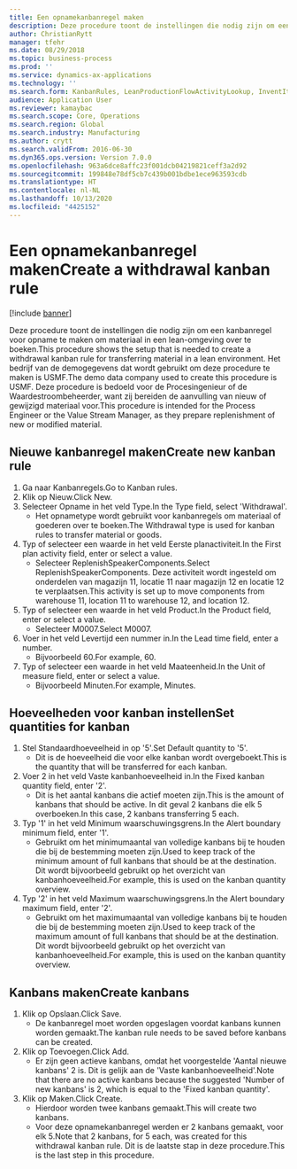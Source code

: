 ```yaml
---
title: Een opnamekanbanregel maken
description: Deze procedure toont de instellingen die nodig zijn om een kanbanregel voor opname te maken om materiaal in een lean-omgeving over te boeken.
author: ChristianRytt
manager: tfehr
ms.date: 08/29/2018
ms.topic: business-process
ms.prod: ''
ms.service: dynamics-ax-applications
ms.technology: ''
ms.search.form: KanbanRules, LeanProductionFlowActivityLookup, InventItemIdLookupSimple, UnitOfMeasureLookup, KanbanCreate
audience: Application User
ms.reviewer: kamaybac
ms.search.scope: Core, Operations
ms.search.region: Global
ms.search.industry: Manufacturing
ms.author: crytt
ms.search.validFrom: 2016-06-30
ms.dyn365.ops.version: Version 7.0.0
ms.openlocfilehash: 963a6dce8affc23f001dcb04219821ceff3a2d92
ms.sourcegitcommit: 199848e78df5cb7c439b001bdbe1ece963593cdb
ms.translationtype: HT
ms.contentlocale: nl-NL
ms.lasthandoff: 10/13/2020
ms.locfileid: "4425152"
---
```

# <a name="create-a-withdrawal-kanban-rule"></a><span data-ttu-id="0e98c-103">Een opnamekanbanregel maken</span><span class="sxs-lookup"><span data-stu-id="0e98c-103">Create a withdrawal kanban rule</span></span>

[!include [banner](../../includes/banner.md)]

<span data-ttu-id="0e98c-104">Deze procedure toont de instellingen die nodig zijn om een kanbanregel voor opname te maken om materiaal in een lean-omgeving over te boeken.</span><span class="sxs-lookup"><span data-stu-id="0e98c-104">This procedure shows the setup that is needed to create a withdrawal kanban rule for transferring material in a lean environment.</span></span> <span data-ttu-id="0e98c-105">Het bedrijf van de demogegevens dat wordt gebruikt om deze procedure te maken is USMF.</span><span class="sxs-lookup"><span data-stu-id="0e98c-105">The demo data company used to create this procedure is USMF.</span></span> <span data-ttu-id="0e98c-106">Deze procedure is bedoeld voor de Procesingenieur of de Waardestroombeheerder, want zij bereiden de aanvulling van nieuw of gewijzigd materiaal voor.</span><span class="sxs-lookup"><span data-stu-id="0e98c-106">This procedure is intended for the Process Engineer or the Value Stream Manager, as they prepare replenishment of new or modified material.</span></span>


## <a name="create-new-kanban-rule"></a><span data-ttu-id="0e98c-107">Nieuwe kanbanregel maken</span><span class="sxs-lookup"><span data-stu-id="0e98c-107">Create new kanban rule</span></span>
1. <span data-ttu-id="0e98c-108">Ga naar Kanbanregels.</span><span class="sxs-lookup"><span data-stu-id="0e98c-108">Go to Kanban rules.</span></span>
2. <span data-ttu-id="0e98c-109">Klik op Nieuw.</span><span class="sxs-lookup"><span data-stu-id="0e98c-109">Click New.</span></span>
3. <span data-ttu-id="0e98c-110">Selecteer Opname in het veld Type.</span><span class="sxs-lookup"><span data-stu-id="0e98c-110">In the Type field, select 'Withdrawal'.</span></span>
    * <span data-ttu-id="0e98c-111">Het opnametype wordt gebruikt voor kanbanregels om materiaal of goederen over te boeken.</span><span class="sxs-lookup"><span data-stu-id="0e98c-111">The Withdrawal type is used for kanban rules to transfer material or goods.</span></span>  
4. <span data-ttu-id="0e98c-112">Typ of selecteer een waarde in het veld Eerste planactiviteit.</span><span class="sxs-lookup"><span data-stu-id="0e98c-112">In the First plan activity field, enter or select a value.</span></span>
    * <span data-ttu-id="0e98c-113">Selecteer ReplenishSpeakerComponents.</span><span class="sxs-lookup"><span data-stu-id="0e98c-113">Select ReplenishSpeakerComponents.</span></span>   <span data-ttu-id="0e98c-114">Deze activiteit wordt ingesteld om onderdelen van magazijn 11, locatie 11 naar magazijn 12 en locatie 12 te verplaatsen.</span><span class="sxs-lookup"><span data-stu-id="0e98c-114">This activity is set up to move components from warehouse 11, location 11 to warehouse 12, and location 12.</span></span>  
5. <span data-ttu-id="0e98c-115">Typ of selecteer een waarde in het veld Product.</span><span class="sxs-lookup"><span data-stu-id="0e98c-115">In the Product field, enter or select a value.</span></span>
    * <span data-ttu-id="0e98c-116">Selecteer M0007.</span><span class="sxs-lookup"><span data-stu-id="0e98c-116">Select M0007.</span></span>  
6. <span data-ttu-id="0e98c-117">Voer in het veld Levertijd een nummer in.</span><span class="sxs-lookup"><span data-stu-id="0e98c-117">In the Lead time field, enter a number.</span></span>
    * <span data-ttu-id="0e98c-118">Bijvoorbeeld 60.</span><span class="sxs-lookup"><span data-stu-id="0e98c-118">For example, 60.</span></span>  
7. <span data-ttu-id="0e98c-119">Typ of selecteer een waarde in het veld Maateenheid.</span><span class="sxs-lookup"><span data-stu-id="0e98c-119">In the Unit of measure field, enter or select a value.</span></span>
    * <span data-ttu-id="0e98c-120">Bijvoorbeeld Minuten.</span><span class="sxs-lookup"><span data-stu-id="0e98c-120">For example, Minutes.</span></span>  

## <a name="set-quantities-for-kanban"></a><span data-ttu-id="0e98c-121">Hoeveelheden voor kanban instellen</span><span class="sxs-lookup"><span data-stu-id="0e98c-121">Set quantities for kanban</span></span>
1. <span data-ttu-id="0e98c-122">Stel Standaardhoeveelheid in op '5'.</span><span class="sxs-lookup"><span data-stu-id="0e98c-122">Set Default quantity to '5'.</span></span>
    * <span data-ttu-id="0e98c-123">Dit is de hoeveelheid die voor elke kanban wordt overgeboekt.</span><span class="sxs-lookup"><span data-stu-id="0e98c-123">This is the quantity that will be transferred for each kanban.</span></span>  
2. <span data-ttu-id="0e98c-124">Voer 2 in het veld Vaste kanbanhoeveelheid in.</span><span class="sxs-lookup"><span data-stu-id="0e98c-124">In the Fixed kanban quantity field, enter '2'.</span></span>
    * <span data-ttu-id="0e98c-125">Dit is het aantal kanbans die actief moeten zijn.</span><span class="sxs-lookup"><span data-stu-id="0e98c-125">This is the amount of kanbans that should be active.</span></span> <span data-ttu-id="0e98c-126">In dit geval 2 kanbans die elk 5 overboeken.</span><span class="sxs-lookup"><span data-stu-id="0e98c-126">In this case, 2 kanbans transferring 5 each.</span></span>  
3. <span data-ttu-id="0e98c-127">Typ '1' in het veld Minimum waarschuwingsgrens.</span><span class="sxs-lookup"><span data-stu-id="0e98c-127">In the Alert boundary minimum field, enter '1'.</span></span>
    * <span data-ttu-id="0e98c-128">Gebruikt om het minimumaantal van volledige kanbans bij te houden die bij de bestemming moeten zijn.</span><span class="sxs-lookup"><span data-stu-id="0e98c-128">Used to keep track of the minimum amount of full kanbans that should be at the destination.</span></span> <span data-ttu-id="0e98c-129">Dit wordt bijvoorbeeld gebruikt op het overzicht van kanbanhoeveelheid.</span><span class="sxs-lookup"><span data-stu-id="0e98c-129">For example, this is used on the kanban quantity overview.</span></span>  
4. <span data-ttu-id="0e98c-130">Typ '2' in het veld Maximum waarschuwingsgrens.</span><span class="sxs-lookup"><span data-stu-id="0e98c-130">In the Alert boundary maximum field, enter '2'.</span></span>
    * <span data-ttu-id="0e98c-131">Gebruikt om het maximumaantal van volledige kanbans bij te houden die bij de bestemming moeten zijn.</span><span class="sxs-lookup"><span data-stu-id="0e98c-131">Used to keep track of the maximum amount of full kanbans that should be at the destination.</span></span> <span data-ttu-id="0e98c-132">Dit wordt bijvoorbeeld gebruikt op het overzicht van kanbanhoeveelheid.</span><span class="sxs-lookup"><span data-stu-id="0e98c-132">For example, this is used on the kanban quantity overview.</span></span>  

## <a name="create-kanbans"></a><span data-ttu-id="0e98c-133">Kanbans maken</span><span class="sxs-lookup"><span data-stu-id="0e98c-133">Create kanbans</span></span>
1. <span data-ttu-id="0e98c-134">Klik op Opslaan.</span><span class="sxs-lookup"><span data-stu-id="0e98c-134">Click Save.</span></span>
    * <span data-ttu-id="0e98c-135">De kanbanregel moet worden opgeslagen voordat kanbans kunnen worden gemaakt.</span><span class="sxs-lookup"><span data-stu-id="0e98c-135">The kanban rule needs to be saved before kanbans can be created.</span></span>  
2. <span data-ttu-id="0e98c-136">Klik op Toevoegen.</span><span class="sxs-lookup"><span data-stu-id="0e98c-136">Click Add.</span></span>
    * <span data-ttu-id="0e98c-137">Er zijn geen actieve kanbans, omdat het voorgestelde 'Aantal nieuwe kanbans' 2 is. Dit is gelijk aan de 'Vaste kanbanhoeveelheid'.</span><span class="sxs-lookup"><span data-stu-id="0e98c-137">Note that there are no active kanbans because the suggested 'Number of new kanbans' is 2, which is equal to the 'Fixed kanban quantity'.</span></span>  
3. <span data-ttu-id="0e98c-138">Klik op Maken.</span><span class="sxs-lookup"><span data-stu-id="0e98c-138">Click Create.</span></span>
    * <span data-ttu-id="0e98c-139">Hierdoor worden twee kanbans gemaakt.</span><span class="sxs-lookup"><span data-stu-id="0e98c-139">This will create two kanbans.</span></span>  
    * <span data-ttu-id="0e98c-140">Voor deze opnamekanbanregel werden er 2 kanbans gemaakt, voor elk 5.</span><span class="sxs-lookup"><span data-stu-id="0e98c-140">Note that 2 kanbans, for 5 each, was created for this withdrawal kanban rule.</span></span>  <span data-ttu-id="0e98c-141">Dit is de laatste stap in deze procedure.</span><span class="sxs-lookup"><span data-stu-id="0e98c-141">This is the last step in this procedure.</span></span>  

